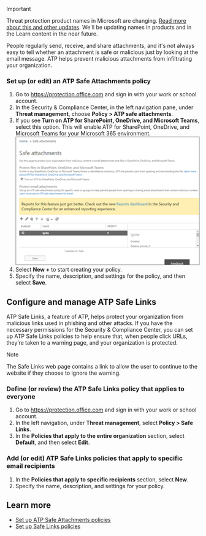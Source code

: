 >[!IMPORTANT]
>Threat protection product names in Microsoft are changing. [Read more about this and other updates](https://www.microsoft.com/security/blog/?p=91813). We'll be updating names in products and in the Learn content in the near future.

People regularly send, receive, and share attachments, and it's not always easy to tell whether an attachment is safe or malicious just by looking at the email message. ATP helps prevent malicious attachments from infiltrating your organization.

### Set up (or edit) an ATP Safe Attachments policy
1.	Go to https://protection.office.com and sign in with your work or school account.
2.	In the Security & Compliance Center, in the left navigation pane, under **Threat management**, choose **Policy > ATP safe attachments**.
3.	If you see **Turn on ATP for SharePoint, OneDrive, and Microsoft Teams**, select this option. This will enable ATP for SharePoint, OneDrive, and Microsoft Teams for your Microsoft 365 environment.
   ![A screenshot of the safe attachments reports page](../media/attachment-report.png)
4.	Select **New +** to start creating your policy.
5.	Specify the name, description, and settings for the policy, and then select **Save**.

## Configure and manage ATP Safe Links
ATP Safe Links, a feature of ATP, helps protect your organization from malicious links used in phishing and other attacks. If you have the necessary permissions for the Security & Compliance Center, you can set up ATP Safe Links policies to help ensure that, when people click URLs, they’re taken to a warning page, and your organization is protected. 

>[!NOTE]
> The Safe Links web page contains a link to allow the user to continue to the website if they choose to ignore the warning. 

### Define (or review) the ATP Safe Links policy that applies to everyone
1.	Go to https://protection.office.com and sign in with your work or school account.
2.	In the left navigation, under **Threat management**, select **Policy > Safe Links**.
3.	In the **Policies that apply to the entire organization** section, select **Default**, and then select **Edit**.

### Add (or edit) ATP Safe Links policies that apply to specific email recipients

1.	In the **Policies that apply to specific recipients** section, select **New**.
5.	Specify the name, description, and settings for your policy.

## Learn more

- [Set up ATP Safe Attachments policies](https://docs.microsoft.com/microsoft-365/security/office-365-security/set-up-atp-safe-attachments-policies?view=o365-worldwide?azure-portal=true)
- [Set up Safe Links policies](https://docs.microsoft.com/microsoft-365/security/office-365-security/set-up-atp-safe-links-policies?view=o365-worldwide?azure-portal=true)

